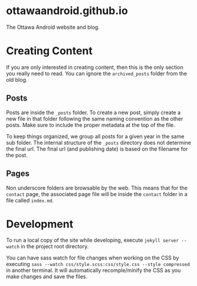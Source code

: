 ottawaandroid.github.io
=======================
The Ottawa Android website and blog.

Creating Content
================
If you are only interested in creating content, then this is the only section you
really need to read. You can ignore the ``archived_posts`` folder from the old
blog.

Posts
-----
Posts are inside the ``_posts`` folder. To create a new post, simply
create a new file in that folder following the same naming convention as the other
posts. Make sure to include the proper metadata at the top of the file.

To keep things organized, we group all posts for a given year in the same sub folder.
The internal structure of the ``_posts`` directory does not determine the final url.
The final url (and publishing date) is based on the filename for the post.

Pages
-----
Non underscore folders are browsable by the web. This means that for the ``contact``
page, the associated page file will be inside the ``contact`` folder in a file called
``index.md``.

Development
===========
To run a local copy of the site while developing, execute ``jekyll server --watch`` 
in the project root directory.

You can have sass watch for file changes when working on the CSS by executing
``sass --watch css/style.scss:css/style.css --style compressed`` in another terminal.
It will automatically recomple/minify the CSS as you make changes and save the files.
